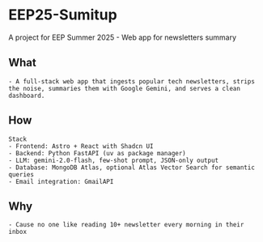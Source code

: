 # EEP25-Sumitup

A project for EEP Summer 2025 - Web app for newsletters summary

## What

    - A full-stack web app that ingests popular tech newsletters, strips the noise, summaries them with Google Gemini, and serves a clean dashboard.

## How

    Stack
    - Frontend: Astro + React with Shadcn UI
    - Backend: Python FastAPI (uv as package manager)
    - LLM: gemini-2.0-flash, few-shot prompt, JSON-only output
    - Database: MongoDB Atlas, optional Atlas Vector Search for semantic queries
    - Email integration: GmailAPI

## Why

    - Cause no one like reading 10+ newsletter every morning in their inbox
